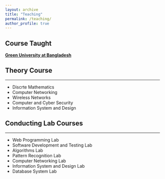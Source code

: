 ```yaml
---
layout: archive
title: "Teaching"
permalink: /teaching/
author_profile: true
---
```


## Course Taught

[**Green University at Bangladesh**](https://green.edu.bd/)

## Theory Course
-----------
* Discrte Mathematics
* Computer Networking
* Wireless Networks
* Computer and Cyber Security
* Information System and Design


## Conducting Lab Courses
-----------
* Web Programming Lab
* Software Development and Testing Lab
* Algorithms Lab
* Pattern Recognition Lab
* Computer Networking Lab
* Information System and Design Lab
* Database System Lab

<br/>
